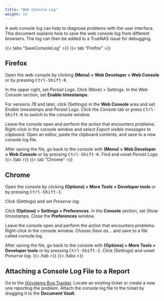 ```yaml
---
title: "Web Console Log"
weight: 10
---
```


A web console log can help to diagnose problems with the user interface.
This document explains how to save the web console log from different browsers.
The log can then be added to a TrueNAS issue for debugging.

{{< tabs "SaveConsoleLog" >}}
{{< tab "Firefox" >}}
## Firefox

Open the web console by clicking  <i class="fa fa-bars" aria-hidden="true" title="Menu"></i> **(Menu) > Web Developer > Web Console** or by pressing <kbd>Ctrl-Shift-K</kbd>.

In the upper right, set *Persist Logs*.
Click <i class="fa fa-bars" aria-hidden="true" title="More"></i> (More) > Settings. In the Web Console section, set **Enable timestamps**. 

For versions *78* and later, click <i class="fa fa-cog" aria-hidden="true" title="Settings"></i> (Settings) in the **Web Console** area and set *Enable timestamps* and *Persist Logs*.
Click the *Console* tab or press <kbd>Ctrl-Shift-K</kbd> to switch to the console window.

Leave the console open and perform the action that encounters problems.
Right-click in the console window and select *Export visible messages to clipboard*.
Open an editor, paste the clipboard contents, and save to a new <file>console.log</file> file.

After saving the file, go back to the console with <i class="fa fa-bars" aria-hidden="true" title="Menu"></i> **(Menu) > Web Developer > Web Console** or by pressing <kbd>Ctrl-Shift-K</kbd>.
Find and unset *Persist Logs*.
{{< /tab >}}
{{< tab "Chrome" >}}
## Chrome

Open the console by clicking <i class="fa fa-ellipsis-v" aria-hidden="true" title="Options"></i> **(Options) > More Tools > Developer tools** or by pressing <kbd>Ctrl-Shift-I</kbd>.

Click <i class="fa fa-cog" aria-hidden="true" title="Settings"></i> (Settings) and set *Preserve log*.

Click <i class="fa fa-ellipsis-v" aria-hidden="true" title="Options"></i> **(Options) > Settings > Preferences**. In the **Console** section, set *Show timestamps*. Close the **Preferences** window.

Leave the console open and perform the action that encounters problems.
Right-click in the console window. Choose *Save as…* and save to a file called <file>console.log</file>.

After saving the file, go back to the console with <i class="fa fa-ellipsis-v" aria-hidden="true" title="Options"></i> **(Options) > More Tools > Developer tools** or by pressing <kbd>Ctrl-Shift-I</kbd>. Click <i class="fa fa-cog" aria-hidden="true" title="Settings"></i> (Settings) and unset *Preserve log*.
{{< /tab >}}
{{< /tabs >}}

## Attaching a Console Log File to a Report

Go to the [iXsystems Bug Tracker](https://jira.ixsystems.com). Locate an existing ticket or create a new one reporting the problem.
Attach the console log file to the ticket by dragging it to the **Document Vault**.
